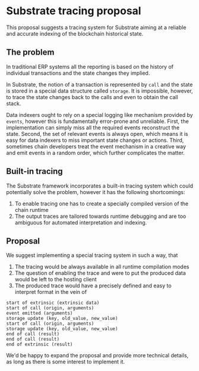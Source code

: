 # Substrate tracing proposal

This proposal suggests a tracing system for Substrate aiming at a reliable
and accurate indexing of the blockchain historical state.

## The problem

In traditional ERP systems all the reporting is based on
the history of individual transactions and the state changes they implied.

In Substrate, the notion of a transaction is represented by `call`
and the state is stored in a special data structure called `storage`.
It is impossible, however, to trace the state changes back to the calls
and even to obtain the call stack.

Data indexers ought to rely on a special logging like mechanism provided by `events`,
however this is fundamentally error-prone and unreliable. 
First, the implementation can simply miss all the required events reconstruct the state. 
Second, the set of relevant events is always open, 
which means it is easy for data indexers to miss important state changes or actions.
Third, sometimes chain developers treat the event mechanism in a creative way and
emit events in a random order, which further complicates the matter.

## Built-in tracing

The Substrate framework incorporates a built-in tracing system which could potentially solve the problem,
however it has the following shortcomings:

1. To enable tracing one has to create a specially compiled version of the chain runtime
2. The output traces are tailored towards runtime debugging and are too ambiguous for automated interpretation and indexing.

## Proposal

We suggest implementing a special tracing system in such a way, that

1. The tracing would be always available in all runtime compilation modes
2. The question of enabling the trace and were to put the produced data would be left to the hosting client
3. The produced trace would have a precisely defined and easy to interpret format in the vein of 
```
start of extrinsic (extrinsic data)
start of call (origin, arguments)
event emitted (arguments)
storage update (key, old_value, new_value)
start of call (origin, arguments)
storage update (key, old_value, new_value)
end of call (result)
end of call (result)
end of extrinsic (result)
```

We'd be happy to expand the proposal and provide more technical details, as long as there is some interest to implement it.
